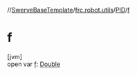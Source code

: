 //[SwerveBaseTemplate](../../../index.md)/[frc.robot.utils](../index.md)/[PID](index.md)/[f](f.md)

# f

[jvm]\
open var [f](f.md): [Double](https://kotlinlang.org/api/latest/jvm/stdlib/kotlin/-double/index.html)
